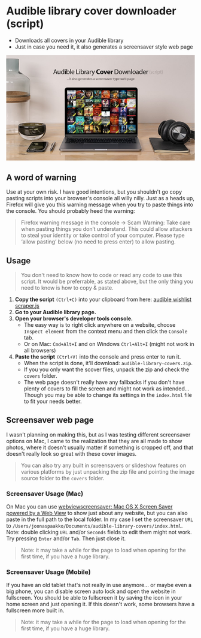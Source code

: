 # Audible library cover downloader (script)

- Downloads all covers in your Audible library
- Just in case you need it, it also generates a screensaver style web page

![](https://raw.githubusercontent.com/joonaspaakko/audible-library-cover-downloader/main/screensaver-preview.jpg)

## A word of warning

Use at your own risk. I have good intentions, but you shouldn't go copy pasting scripts into your browser's console all willy nilly. Just as a heads up, Firefox will give you this warning message when you try to paste things into the console. You should probably heed the warning:

> Firefox warning message in the console → Scam Warning: Take care when pasting things you don’t understand. This could allow attackers to steal your identity or take control of your computer. Please type ‘allow pasting’ below (no need to press enter) to allow pasting.

## Usage

> You don't need to know how to code or read any code to use this script. It would be preferrable, as stated above, but the only thing you need to know is how to copy & paste.

1. **Copy the script** `(Ctrl+C)` into your clipboard from here: [audible wishlist scraper.js](https://raw.githubusercontent.com/joonaspaakko/audible-library-cover-downloader/main/audible-library-cover-downloader.js)
2. **Go to your Audible library page.**
3. **Open your browser's developer tools console.** 
    - The easy way is to right click anywhere on a website, choose `Inspect element` from the context menu and then click the `Console` tab.
    - Or on Mac: `Cmd+Alt+I` and on Windows `Ctrl+Alt+I` (might not work in all browsers)
4. **Paste the script** `(Ctrl+V)` into the console and press enter to run it.
    - When the script is done, it'll download: `audible-library-covers.zip`.
    - If you you only want the scover files, unpack the zip and check the `covers` folder.
    - The web page doesn't really have any fallbacks if you don't have plenty of covers to fill the screen and might not work as intended... Though you may be able to change its settings in the `index.html` file to fit your needs better.

## Screensaver web page

I wasn't planning on making this, but as I was testing different screensaver options on Mac, I came to the realization that they are all made to show photos, where it doesn't usually matter if something is cropped off, and that doesn't really look so great with these cover images.

> You can also try any built in screensavers or slideshow features on various platforms by just unpacking the zip file and pointing the image source folder to the `covers` folder. 

### Screensaver Usage (Mac)

On Mac you can use [webviewscreensaver: Mac OS X Screen Saver powered by a Web View](https://github.com/liquidx/webviewscreensaver) to show just about any website, but you can also paste in the full path to the local folder. In my case I set the screensaver `URL` to `/Users/joonaspaakko/Documents/audible-library-covers/index.html`. Note: double clicking `URL` and/or `Seconds` fields to edit them might not work. Try pressing `Enter` and/or `Tab`. Then just close it.

> Note: it may take a while for the page to load when opening for the first time, if you have a huge library.

### Screensaver Usage (Mobile)

If you have an old tablet that's not really in use anymore... or maybe even a big phone, you can disable screen auto lock and open the website in fullscreen. You should be able to fullscreen it by saving the icon in your home screen and just opening it. If this doesn't work, some browsers have a fullscreen more built in.

> Note: it may take a while for the page to load when opening for the first time, if you have a huge library.
